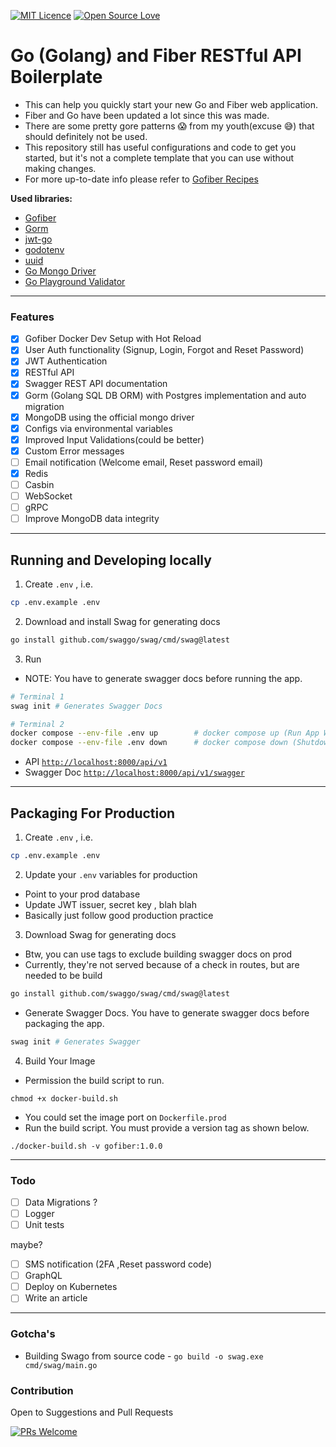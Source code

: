[![MIT Licence](https://badges.frapsoft.com/os/mit/mit.png?v=103)](https://opensource.org/licenses/mit-license.php)
[![Open Source Love](https://badges.frapsoft.com/os/v1/open-source.svg?v=103)](https://github.com/ellerbrock/open-source-badges/)

# Go (Golang) and Fiber RESTful API Boilerplate

- This can help you quickly start your new Go and Fiber web application.
- Fiber and Go have been updated a lot since this was made.
- There are some pretty gore patterns 😱 from my youth(excuse 😅) that should definitely not be used.
- This repository still has useful configurations and code to get you started, but it's not a complete template that you can use without making changes.
- For more up-to-date info please refer to [Gofiber Recipes](https://github.com/gofiber/recipes)

**Used libraries:**

- [Gofiber](https://gofiber.io/)
- [Gorm](https://gorm.io/)
- [jwt-go](https://github.com/form3tech-oss/jwt-go)
- [godotenv](https://pkg.go.dev/github.com/joho/godotenv?tab=doc)
- [uuid](https://github.com/google/uuid)
- [Go Mongo Driver](https://go.mongodb.org/mongo-driver)
- [Go Playground Validator](https://github.com/go-playground/validator)

---

### Features

- [x] Gofiber Docker Dev Setup with Hot Reload
- [x] User Auth functionality (Signup, Login, Forgot and Reset Password)
- [x] JWT Authentication
- [x] RESTful API
- [x] Swagger REST API documentation
- [x] Gorm (Golang SQL DB ORM) with Postgres implementation and auto migration
- [x] MongoDB using the official mongo driver
- [x] Configs via environmental variables
- [x] Improved Input Validations(could be better)
- [x] Custom Error messages
- [ ] Email notification (Welcome email, Reset password email)
- [x] Redis
- [ ] Casbin
- [ ] WebSocket
- [ ] gRPC
- [ ] Improve MongoDB data integrity

---

## Running and Developing locally

1. Create `.env` , i.e.

```sh
cp .env.example .env
```

2. Download and install Swag for generating docs

```sh
go install github.com/swaggo/swag/cmd/swag@latest
```

3. Run

- NOTE: You have to generate swagger docs before running the app.

```sh
# Terminal 1
swag init # Generates Swagger Docs

# Terminal 2
docker compose --env-file .env up        # docker compose up (Run App With AutoReload)
docker compose --env-file .env down      # docker compose down (Shutdown App)
```

- API [`http://localhost:8000/api/v1`](http://localhost:8000/api/v1)
- Swagger Doc [`http://localhost:8000/api/v1/swagger`](http://localhost:8000/api/v1/swagger)

---

## Packaging For Production

1. Create `.env` , i.e.

```sh
cp .env.example .env
```

2. Update your `.env` variables for production

- Point to your prod database
- Update JWT issuer, secret key , blah blah
- Basically just follow good production practice

3. Download Swag for generating docs

- Btw, you can use tags to exclude building swagger docs on prod
- Currently, they're not served because of a check in routes, but are needed to be build

```sh
go install github.com/swaggo/swag/cmd/swag@latest
```

- Generate Swagger Docs. You have to generate swagger docs before packaging the app.

```sh
swag init # Generates Swagger
```

4. Build Your Image

- Permission the build script to run.

```
chmod +x docker-build.sh
```

- You could set the image port on `Dockerfile.prod`
- Run the build script. You must provide a version tag as shown below.

```
./docker-build.sh -v gofiber:1.0.0
```

---

### Todo

- [ ] Data Migrations ?
- [ ] Logger
- [ ] Unit tests

maybe?

- [ ] SMS notification (2FA ,Reset password code)
- [ ] GraphQL
- [ ] Deploy on Kubernetes
- [ ] Write an article

---

### Gotcha's

- Building Swago from source code - `go build -o swag.exe cmd/swag/main.go`

### Contribution

Open to Suggestions and Pull Requests

[![PRs Welcome](https://img.shields.io/badge/PRs-welcome-brightgreen.svg?style=flat-square)](http://makeapullrequest.com)

